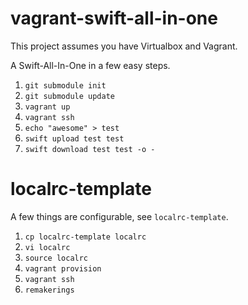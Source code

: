 vagrant-swift-all-in-one
========================

This project assumes you have Virtualbox and Vagrant.

A Swift-All-In-One in a few easy steps.

 1. `git submodule init`
 1. `git submodule update`
 1. `vagrant up`
 1. `vagrant ssh`
 1. `echo "awesome" > test`
 1. `swift upload test test`
 1. `swift download test test -o -`

localrc-template
========================

A few things are configurable, see `localrc-template`.

 1. `cp localrc-template localrc`
 1. `vi localrc`
 1. `source localrc`
 1. `vagrant provision`
 1. `vagrant ssh`
 1. `remakerings`
